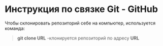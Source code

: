# Инструкция по связке Git - GitHub

Чтобы склонировать репозиторий себе на компьютер, используется команда:
> **git clone URL** -клонируется репозиторий по адресу **URL**
